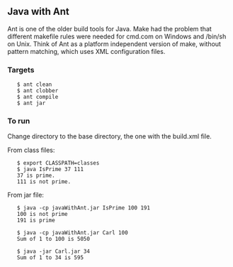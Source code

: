 ## Java with Ant
Ant is one of the older build tools for Java.  Make had the
problem that different makefile rules were needed for cmd.com
on Windows and /bin/sh on Unix.  Think of Ant as a platform
independent version of make, without pattern matching, which
uses XML configuration files.

### Targets
```
   $ ant clean
   $ ant clobber
   $ ant compile
   $ ant jar
```
### To run
Change directory to the base directory, the one with the build.xml
file.

From class files:
```
   $ export CLASSPATH=classes
   $ java IsPrime 37 111  
   37 is prime.
   111 is not prime.
```
From jar file:
```
   $ java -cp javaWithAnt.jar IsPrime 100 191 
   100 is not prime
   191 is prime

   $ java -cp javaWithAnt.jar Carl 100   
   Sum of 1 to 100 is 5050

   $ java -jar Carl.jar 34
   Sum of 1 to 34 is 595
```
